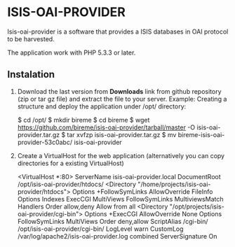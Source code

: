 ISIS-OAI-PROVIDER
=================

Isis-oai-provider is a software that provides a ISIS databases in OAI protocol to be harvested.

The application work with PHP 5.3.3 or later.


## Instalation

1. Download the last version from **Downloads** link from github repository (zip or tar gz file) and 
extract the file to your server. 
Example: Creating a structure and deploy the application under /opt/ directory:

	$ cd /opt/ 
	$ mkdir bireme
	$ cd bireme
	$ wget https://github.com/bireme/isis-oai-provider/tarball/master -O isis-oai-provider.tar.gz
	$ tar xvfzp isis-oai-provider.tar.gz
	$ mv bireme-isis-oai-provider-53c0abc/ isis-oai-provider


1. Create a VirtualHost for the web application (alternatively you can copy directories for a existing VirtualHost)

	<VirtualHost *:80>
	    ServerName isis-oai-provider.local
	    DocumentRoot /opt/isis-oai-provider/htdocs/
	    <Directory "/home/projects/isis-oai-provider/htdocs">
			Options +FollowSymLinks
	            AllowOverride FileInfo
	            Options Indexes ExecCGI MultiViews FollowSymLinks
	            MultiviewsMatch Handlers
	            Order allow,deny
	            Allow from all
	    </Directory>
	   	<Directory "/opt/projects/isis-oai-provider/cgi-bin">
			Options +ExecCGI
	        	AllowOverride None
	        	Options FollowSymLinks MultiViews
	        	Order deny,allow
	    	</Directory>
	   	ScriptAlias /cgi-bin/ /opt/isis-oai-provider/cgi-bin/
	    LogLevel warn
	    CustomLog /var/log/apache2/isis-oai-provider.log combined
	    ServerSignature On
    </VirtualHost>

